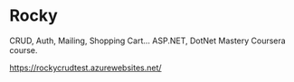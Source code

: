 # Rocky
CRUD, Auth, Mailing, Shopping Cart... ASP.NET, DotNet Mastery Coursera course.

https://rockycrudtest.azurewebsites.net/
